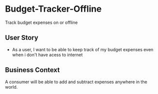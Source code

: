 # Budget-Tracker-Offline
Track budget expenses on or offline

## User Story

* As a user, I want to be able to keep track of my budget expenses even when i don't have acess to internet

## Business Context

A consumer will be able to add and subtract expenses anywhere in the world.

